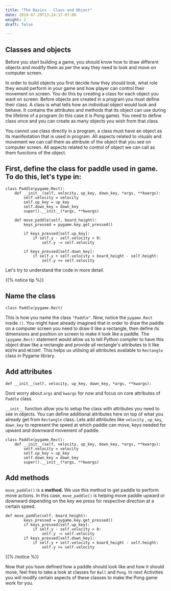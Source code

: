 ```yaml
---
title: "The Basics - Class and Object"
date: 2019-07-29T13:24:17-07:00
weight: 2
draft: false

---
```

## Classes and objects
Before you start building a game, you should know how to draw different objects and modify them as per the way they need to look and move on computer screen. 

In order to build objects you first decide how they should look, what role they would perform in your game and how player can control their movement on screen. You do this by creating a class for each object you want on screen. 
Before objects are created in a program you must define their class. A class is what tells how an individual object would look and behave. It contains the attributes and methods that its object can use during the lifetime of a program (in this case it is Pong game). You need to define class once and you can create as many objects you wish from that class. 

You cannot use class directly in a program, a class must have an object as its manifestation that is used in program. 
All aspects related to visuals and movement we can call them as attribute of the object that you see on computer screen. 
All aspects related to control of object we can call as them functions of the object. 


## First, define the class for paddle used in game. To do this, let's type in:

```
class Paddle(pygame.Rect):
    def __init__(self, velocity, up_key, down_key, *args, **kwargs):
        self.velocity = velocity
        self.up_key = up_key
        self.down_key = down_key
        super().__init__(*args, **kwargs)

    def move_paddle(self, board_height):
        keys_pressed = pygame.key.get_pressed()

        if keys_pressed[self.up_key]:
            if self.y - self.velocity > 0:
                self.y -= self.velocity

        if keys_pressed[self.down_key]:
            if self.y + self.velocity < board_height - self.height:
                self.y += self.velocity
```

Let's try to understand the code in more detail.

{{% notice tip %}}

## Name the class
`class Paddle(pygame.Rect)`

This is how you name the class `"Paddle"`. Now, notice the `pygame.Rect` inside `()`. You might have already imagined that in order to draw the paddle on a computer screen you need to draw it like a rectangle, then define its dimensions and position on screen to make it look like a paddle. The `(pygame.Rect)` statement would allow us to tell Python compiler to have this object draw like a rectangle and provide all rectangle's attributes to it like `WIDTH` and `HEIGHT`. This helps us utilising all attributes available to `Rectangle` class in Pygame library. 

## Add attributes
`def __init__(self, velocity, up_key, down_key, *args, **kwargs):`

Dont worry about `args` and `kwargs` for now and focus on core attributes of `Paddle` class. 

`__init__` function allow you to setup the class with attributes you need to see in objects. You can define additional attributes here on top of what you already get from `Rectangle` class. Lets add attributes like `velocity` , `up_key`, `down_key` to represent the speed at which paddle can move, keys needed for upward and downward movement of paddle. 

```
class Paddle(pygame.Rect):
    def __init__(self, velocity, up_key, down_key, *args, **kwargs):
        self.velocity = velocity
        self.up_key = up_key
        self.down_key = down_key
        super().__init__(*args, **kwargs)
```
## Add methods

`move_paddle()` is a **method.**  We use this method to get paddle to perform move actions. In this case, `move_paddle()` is helping move paddle upward or downward depending on the key we press for respective direction at a certain speed.

```
def move_paddle(self, board_height):
        keys_pressed = pygame.key.get_pressed()
        if keys_pressed[self.up_key]:
            if self.y - self.velocity > 0:
                self.y -= self.velocity
        if keys_pressed[self.down_key]:
            if self.y + self.velocity < board_height - self.height:
                self.y += self.velocity
```

{{% /notice %}}

Now that you have defined how a paddle should look like and how it should move, feel free to take a look at classes for `Ball` and `Pong`. In next Activities you will modify certain aspects of these classes to make the Pong game work for you.